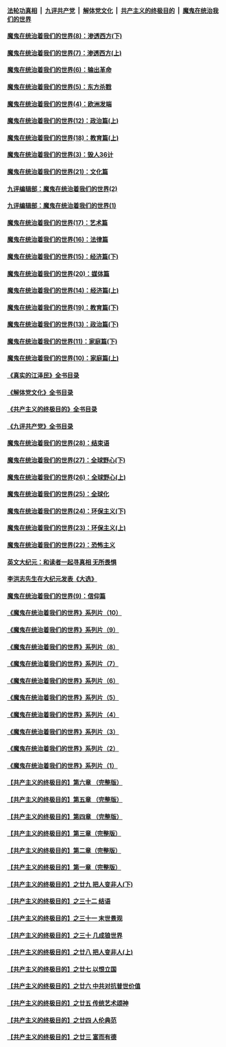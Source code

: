 ####  [法轮功真相](../../../../basic/blob/master/README.md?t=10270601) &nbsp;|&nbsp; [九评共产党](../../../../9ping.md/blob/master/README.md?t=10270601) &nbsp;|&nbsp; [解体党文化](../../../../jtdwh.md/blob/master/README.md?t=10270601)  &nbsp;|&nbsp; [共产主义的终极目的](../../../../gczydzjmd.md/blob/master/README.md?t=10270601) &nbsp;|&nbsp; [魔鬼在统治我们的世界](../../../../mgztzwmdsj.md/blob/master/README.md?t=10270601) 

#### [魔鬼在统治着我们的世界(8)：渗透西方(下)](../pages/nsc422/n10429603.md?t=10270601) 

#### [魔鬼在统治着我们的世界(7)：渗透西方(上)](../pages/nsc422/n10426013.md?t=10270601) 

#### [魔鬼在统治着我们的世界(6)：输出革命](../pages/nsc422/n10421536.md?t=10270601) 

#### [魔鬼在统治着我们的世界(5)：东方杀戮](../pages/nsc422/n10417707.md?t=10270601) 

#### [魔鬼在统治着我们的世界(4)：欧洲发端](../pages/nsc422/n10414890.md?t=10270601) 

#### [魔鬼在统治着我们的世界(12)：政治篇(上)](../pages/nsc422/n10444576.md?t=10270601) 

#### [魔鬼在统治着我们的世界(18)：教育篇(上)](../pages/nsc422/n10526970.md?t=10270601) 

#### [魔鬼在统治着我们的世界(3)：毁人36计](../pages/nsc422/n10411583.md?t=10270601) 

#### [魔鬼在统治着我们的世界(21)：文化篇](../pages/nsc422/n10597706.md?t=10270601) 

#### [九评编辑部：魔鬼在统治着我们的世界(2)](../pages/nsc422/n10410036.md?t=10270601) 

#### [九评编辑部：魔鬼在统治着我们的世界(1)](../pages/nsc422/n10406825.md?t=10270601) 

#### [魔鬼在统治着我们的世界(17)：艺术篇](../pages/nsc422/n10499093.md?t=10270601) 

#### [魔鬼在统治着我们的世界(16)：法律篇](../pages/nsc422/n10485969.md?t=10270601) 

#### [魔鬼在统治着我们的世界(15)：经济篇(下)](../pages/nsc422/n10469975.md?t=10270601) 

#### [魔鬼在统治着我们的世界(20)：媒体篇](../pages/nsc422/n10586579.md?t=10270601) 

#### [魔鬼在统治着我们的世界(14)：经济篇(上)](../pages/nsc422/n10457370.md?t=10270601) 

#### [魔鬼在统治着我们的世界(19)：教育篇(下)](../pages/nsc422/n10564808.md?t=10270601) 

#### [魔鬼在统治着我们的世界(13)：政治篇(下)](../pages/nsc422/n10448270.md?t=10270601) 

#### [魔鬼在统治着我们的世界(11)：家庭篇(下)](../pages/nsc422/n10440961.md?t=10270601) 

#### [魔鬼在统治着我们的世界(10)：家庭篇(上)](../pages/nsc422/n10435448.md?t=10270601) 

#### [《真实的江泽民》全书目录](../pages/nsc422/n13721399.md?t=10270601) 

#### [《解体党文化》全书目录](../pages/nsc422/n13721157.md?t=10270601) 

#### [《共产主义的终极目的》全书目录](../pages/nsc422/n13721048.md?t=10270601) 

#### [《九评共产党》全书目录](../pages/nsc422/n13708085.md?t=10270601) 

#### [魔鬼在统治着我们的世界(28)：结束语](../pages/nsc422/n10936246.md?t=10270601) 

#### [魔鬼在统治着我们的世界(27)：全球野心(下)](../pages/nsc422/n10928319.md?t=10270601) 

#### [魔鬼在统治着我们的世界(26)：全球野心(上)](../pages/nsc422/n10900318.md?t=10270601) 

#### [魔鬼在统治着我们的世界(25)：全球化](../pages/nsc422/n10788205.md?t=10270601) 

#### [魔鬼在统治着我们的世界(24)：环保主义(下)](../pages/nsc422/n10695307.md?t=10270601) 

#### [魔鬼在统治着我们的世界(23)：环保主义(上)](../pages/nsc422/n10688613.md?t=10270601) 

#### [魔鬼在统治着我们的世界(22)：恐怖主义](../pages/nsc422/n10614727.md?t=10270601) 

#### [英文大纪元：和读者一起寻真相 无所畏惧](../pages/nsc422/n12542027.md?t=10270601) 

#### [李洪志先生在大纪元发表《大选》](../pages/nsc422/n12534746.md?t=10270601) 

#### [魔鬼在统治着我们的世界(9)：信仰篇](../pages/nsc422/n10432159.md?t=10270601) 

#### [《魔鬼在统治着我们的世界》系列片（10）](../pages/nsc422/n12292670.md?t=10270601) 

#### [《魔鬼在统治着我们的世界》系列片（9）](../pages/nsc422/n12290859.md?t=10270601) 

#### [《魔鬼在统治着我们的世界》系列片（8）](../pages/nsc422/n12287445.md?t=10270601) 

#### [《魔鬼在统治着我们的世界》系列片（7）](../pages/nsc422/n12283425.md?t=10270601) 

#### [《魔鬼在统治着我们的世界》系列片（6）](../pages/nsc422/n12282314.md?t=10270601) 

#### [《魔鬼在统治着我们的世界》系列片（5）](../pages/nsc422/n12281419.md?t=10270601) 

#### [《魔鬼在统治着我们的世界》系列片（4）](../pages/nsc422/n12274024.md?t=10270601) 

#### [《魔鬼在统治着我们的世界》系列片（3）](../pages/nsc422/n12271322.md?t=10270601) 

#### [《魔鬼在统治着我们的世界》系列片（2）](../pages/nsc422/n12269049.md?t=10270601) 

#### [《魔鬼在统治着我们的世界》系列片（1）](../pages/nsc422/n12267575.md?t=10270601) 

#### [【共产主义的终极目的】第六章 （完整版）](../pages/nsc422/n11428913.md?t=10270601) 

#### [【共产主义的终极目的】第五章 （完整版）](../pages/nsc422/n11428912.md?t=10270601) 

#### [【共产主义的终极目的】第四章 （完整版）](../pages/nsc422/n11428907.md?t=10270601) 

#### [【共产主义的终极目的】第三章（完整版）](../pages/nsc422/n11428848.md?t=10270601) 

#### [【共产主义的终极目的】第二章（完整版）](../pages/nsc422/n11428831.md?t=10270601) 

#### [【共产主义的终极目的】第一章（完整版）](../pages/nsc422/n11417651.md?t=10270601) 

#### [【共产主义的终极目的】之廿九 把人变非人(下)](../pages/nsc422/n11344140.md?t=10270601) 

#### [【共产主义的终极目的】之三十二 结语](../pages/nsc422/n11360535.md?t=10270601) 

#### [【共产主义的终极目的】之三十一 末世景观](../pages/nsc422/n11351129.md?t=10270601) 

#### [【共产主义的终极目的】之三十 几成狼世界](../pages/nsc422/n11348280.md?t=10270601) 

#### [【共产主义的终极目的】之廿八 把人变非人(上)](../pages/nsc422/n11340492.md?t=10270601) 

#### [【共产主义的终极目的】之廿七 以恨立国](../pages/nsc422/n11336944.md?t=10270601) 

#### [【共产主义的终极目的】之廿六 中共对抗普世价值](../pages/nsc422/n11324785.md?t=10270601) 

#### [【共产主义的终极目的】之廿五 传统艺术颂神](../pages/nsc422/n11296396.md?t=10270601) 

#### [【共产主义的终极目的】之廿四 人伦典范](../pages/nsc422/n11296397.md?t=10270601) 

#### [【共产主义的终极目的】之廿三 富而有德](../pages/nsc422/n11283598.md?t=10270601) 

